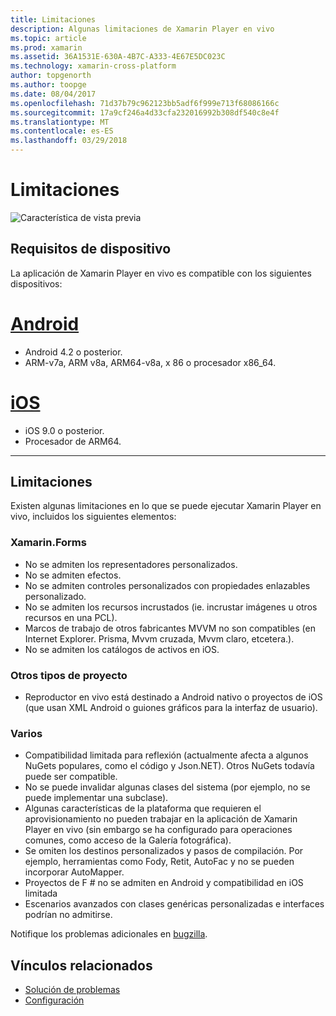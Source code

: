 ```yaml
---
title: Limitaciones
description: Algunas limitaciones de Xamarin Player en vivo
ms.topic: article
ms.prod: xamarin
ms.assetid: 36A1531E-630A-4B7C-A333-4E67E5DC023C
ms.technology: xamarin-cross-platform
author: topgenorth
ms.author: toopge
ms.date: 08/04/2017
ms.openlocfilehash: 71d37b79c962123bb5adf6f999e713f68086166c
ms.sourcegitcommit: 17a9cf246a4d33cfa232016992b308df540c8e4f
ms.translationtype: MT
ms.contentlocale: es-ES
ms.lasthandoff: 03/29/2018
---
```

# <a name="limitations"></a>Limitaciones

![Característica de vista previa](~/media/shared/preview.png)

## <a name="device-requirements"></a>Requisitos de dispositivo
La aplicación de Xamarin Player en vivo es compatible con los siguientes dispositivos:

# <a name="androidtabandroid"></a>[Android](#tab/android)

- Android 4.2 o posterior.
- ARM-v7a, ARM v8a, ARM64-v8a, x 86 o procesador x86_64.

# <a name="iostabios"></a>[iOS](#tab/ios)

- iOS 9.0 o posterior.
- Procesador de ARM64.

-----

## <a name="limitations"></a>Limitaciones

Existen algunas limitaciones en lo que se puede ejecutar Xamarin Player en vivo, incluidos los siguientes elementos:

### <a name="xamarinforms"></a>Xamarin.Forms
- No se admiten los representadores personalizados.
- No se admiten efectos.
- No se admiten controles personalizados con propiedades enlazables personalizado.
- No se admiten los recursos incrustados (ie. incrustar imágenes u otros recursos en una PCL).
- Marcos de trabajo de otros fabricantes MVVM no son compatibles (en Internet Explorer. Prisma, Mvvm cruzada, Mvvm claro, etcetera.).
- No se admiten los catálogos de activos en iOS.

### <a name="other-project-types"></a>Otros tipos de proyecto
- Reproductor en vivo está destinado a Android nativo o proyectos de iOS (que usan XML Android o guiones gráficos para la interfaz de usuario).

### <a name="misc"></a>Varios
- Compatibilidad limitada para reflexión (actualmente afecta a algunos NuGets populares, como el código y Json.NET). Otros NuGets todavía puede ser compatible.
- No se puede invalidar algunas clases del sistema (por ejemplo, no se puede implementar una subclase).
- Algunas características de la plataforma que requieren el aprovisionamiento no pueden trabajar en la aplicación de Xamarin Player en vivo (sin embargo se ha configurado para operaciones comunes, como acceso de la Galería fotográfica).
- Se omiten los destinos personalizados y pasos de compilación. Por ejemplo, herramientas como Fody, Retit, AutoFac y no se pueden incorporar AutoMapper.
- Proyectos de F # no se admiten en Android y compatibilidad en iOS limitada
- Escenarios avanzados con clases genéricas personalizadas e interfaces podrían no admitirse.

Notifique los problemas adicionales en [bugzilla](https://aka.ms/live-player-report-issue).


## <a name="related-links"></a>Vínculos relacionados

- [Solución de problemas](~/tools/live-player/troubleshooting.md)
- [Configuración](~/tools/live-player/install.md)
